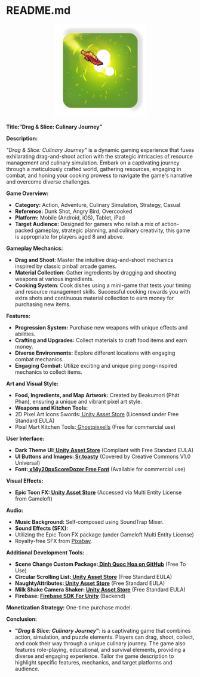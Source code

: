 ﻿# README.md

<p align="center">
    <img src="Assets/Resources/IconGame/project.png" alt="Drag & Slice: Culinary Journey" style="width: 250px; height: 250px;">
</p>

**Title:“Drag & Slice: Culinary Journey”**

**Description:**

_"Drag & Slice: Culinary Journey"_ is a dynamic gaming experience that fuses exhilarating drag-and-shoot action with the strategic intricacies of resource management and culinary simulation. Embark on a captivating journey through a meticulously crafted world, gathering resources, engaging in combat, and honing your cooking prowess to navigate the game's narrative and overcome diverse challenges.

**Game Overview:**

- **Category:** Action, Adventure, Culinary Simulation, Strategy, Casual
- **Reference:** Dunk Shot, Angry Bird, Overcooked
- **Platform:** Mobile (Android, iOS), Tablet, iPad
- **Target Audience:** Designed for gamers who relish a mix of action-packed gameplay, strategic planning, and culinary creativity, this game is appropriate for players aged 8 and above.

**Gameplay Mechanics:**

- **Drag and Shoot**: Master the intuitive drag-and-shoot mechanics inspired by classic pinball arcade games.
- **Material Collection**: Gather ingredients by dragging and shooting weapons at various ingredients.
- **Cooking System**: Cook dishes using a mini-game that tests your timing and resource management skills. Successful cooking rewards you with extra shots and continuous material collection to earn money for purchasing new items.

**Features:**

- **Progression System:** Purchase new weapons with unique effects and abilities.
- **Crafting and Upgrades:** Collect materials to craft food items and earn money.
- **Diverse Environments:** Explore different locations with engaging combat mechanics.
- **Engaging Combat:** Utilize exciting and unique ping pong-inspired mechanics to collect items.

**Art and Visual Style:**

- **Food, Ingredients, and Map Artwork:** Created by Beakumori (Phát Phan), ensuring a unique and vibrant pixel art style.
- **Weapons and Kitchen Tools:**
- 2D Pixel Art Icons Swords:[ Unity Asset Store](https://assetstore.unity.com/packages/2d/gui/icons/2d-pixel-art-icons-swords-259620) (Licensed under Free Standard EULA)
- Pixel Mart Kitchen Tools:[ Ghostpixxells](https://ghostpixxells.itch.io/pixel-mart) (Free for commercial use)

**User Interface:**

- **Dark Theme UI:[ Unity Asset Store](https://assetstore.unity.com/packages/2d/gui/dark-theme-ui-199010)** (Compliant with Free Standard EULA)
- **UI Buttons and Images:[ Sr.toasty](https://srtoasty.itch.io/ui-assets-pack-2)** (Covered by Creative Commons V1.0 Universal)
- **Font:[ x14y20pxScoreDozer Free Font](https://hicchicc.github.io/00ff/)** (Available for commercial use)

**Visual Effects:**

- **Epic Toon FX:[ Unity Asset Store](https://assetstore.unity.com/packages/vfx/particles/epic-toon-fx-57772)** (Accessed via Multi Entity License from Gameloft)

**Audio:**

- **Music Background:** Self-composed using SoundTrap Mixer.
- **Sound Effects (SFX):**
- Utilizing the Epic Toon FX package (under Gameloft Multi Entity License)
- Royalty-free SFX from [Pixabay](https://pixabay.com/sound-effects/).

**Additional Development Tools:**

- **Scene Change Custom Package:[ Dinh Quoc Hoa on GitHub](https://github.com/hoadinhquoc/unity-custom-play-button)** (Free To Use)
- **Circular Scrolling List:[ Unity Asset Store](https://assetstore.unity.com/packages/tools/gui/circular-scrolling-list-187418)** (Free Standard EULA)
- **NaughtyAttributes:[ Unity Asset Store](https://assetstore.unity.com/packages/tools/utilities/naughtyattributes-129996)** (Free Standard EULA)
- **Milk Shake Camera Shaker: [Unity Asset Store](https://assetstore.unity.com/packages/tools/camera/milkshake-camera-shaker-165604)** (Free Standard EULA)
- **Firebase: [Firebase SDK For Unity](https://firebase.google.com/docs/unity/setup)** (Backend)

**Monetization Strategy:** One-time purchase model.

**Conclusion:**

- **"_Drag & Slice: Culinary Journey_"**: is a captivating game that combines action, simulation, and puzzle elements. Players can drag, shoot, collect, and cook their way through a unique culinary journey. The game also features role-playing, educational, and survival elements, providing a diverse and engaging experience.
  Tailor the game description to highlight specific features, mechanics, and target platforms and audience.
